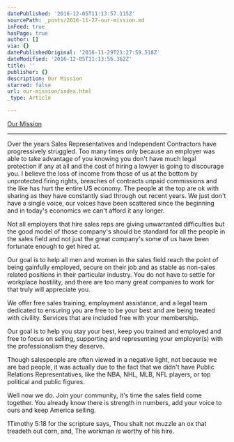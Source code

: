 ```yaml
---
datePublished: '2016-12-05T11:13:57.115Z'
sourcePath: _posts/2016-11-27-our-mission.md
inFeed: true
hasPage: true
author: []
via: {}
datePublishedOriginal: '2016-11-29T21:27:59.518Z'
dateModified: '2016-12-05T11:13:56.362Z'
title: ''
publisher: {}
description: Our Mission
starred: false
url: our-mission/index.html
_type: Article

---
```

[Our Mission][0]

---

Over the years Sales Representatives and Independent Contractors have progressively struggled. Too many times only because an employer was able to take advantage of you knowing you don't have much legal protection if any at all and the cost of hiring a lawyer is going to discourage you. I believe the loss of income from those of us at the bottom by unprotected firing rights, breaches of contracts unpaid commissions and the like has hurt the entire US economy. The people at the top are ok with sharing as they have constantly siad through out recent years. We just don't have a single voice, our voices have been scattered since the beginning and in today's economics we can't afford it any longer.

Not all employers that hire sales reps are giving unwarranted difficulties but the good model of those company's should be standard for all the people in the sales field and not just the great company's some of us have been fortunate enough to get hired at.

Our goal is to help all men and women in the sales field reach the point of being gainfully employed, secure on their job and as stable as non-sales related positions in their particular industry. You do not have to settle for workplace hostility, and there are too many great companies to work for that truly will appreciate you.

We offer free sales training, employment assistance, and a legal team dedicated to ensuring you are free to be your best and are being treated with civility. Services that are included free with your membership.

Our goal is to help you stay your best, keep you trained and employed and free to focus on selling, supporting and representing your employer(s) with the professionalism they deserve.

Though salespeople are often viewed in a negative light, not because we are bad people, it was actually due to the fact that we didn't have Public Relations Representatives, like the NBA, NHL, MLB, NFL players, or top political and public figures.

Well now we do. Join your community, it's time the sales field come together. You already know there is strength in numbers, add your voice to ours and keep America selling.

1Timothy 5:18 for the scripture says, Thou shalt not muzzle an ox that treadeth out corn, and, The workman _is_ worthy of his hire.

[0]: https://yakurylander.wordpress.com/ "Discussion"